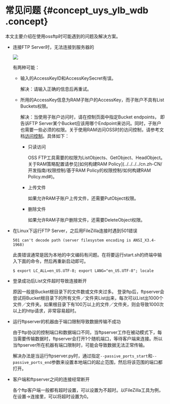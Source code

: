 # 常见问题 {#concept_uys_ylb_wdb .concept}

本文主要介绍在使用ossftp时可能遇到的问题及解决方案。

-   连接FTP Server时，无法连接到服务器的

    ![](http://static-aliyun-doc.oss-cn-hangzhou.aliyuncs.com/assets/img/4864/15689675232521_zh-CN.png)

    有两种可能：

    -   输入的AccessKeyID和AccessKeySecret有误。

        解决：请输入正确的信息后再重试。

    -   所用的AccessKey信息为RAM子账户的AccessKey，而子账户不具有List Buckets权限。

        解决：当使用子账户访问时，请在控制页面中指定Bucket endpoints， 即告诉FTP Server某个Bucket应该用哪个Endpoint来访问。同时，子账户也需要一些必须的权限。关于使用RAM访问OSS时的访问控制，请参考文档[访问控制](../../../../cn.zh-CN/开发指南/权限控制/权限控制概述.md#)。具体如下：

        -   只读访问

            OSS FTP工具需要的权限为ListObjects、GetObject、HeadObject。关于RAM策略配置请参见[如何构建RAM Policy](../../../../cn.zh-CN/开发指南/权限控制/基于RAM Policy的权限控制/如何构建RAM Policy.md#)。

        -   上传文件

            如果允许RAM子账户上传文件，还需要PutObject权限。

        -   删除文件

            如果允许RAM子账户删除文件，还需要DeleteObject权限。

-   在Linux下运行FTP Server，之后用FileZilla连接时遇到501错误

    ``` {#codeblock_25h_5k9_2hb}
    501 can't decode path (server filesystem encoding is ANSI_X3.4-1968)
    ```

    此类错误通常是因为本地的中文编码有问题。在将要运行start.sh的终端中输入下面的命令，然后再重新启动即可。

    ``` {#codeblock_azf_26x_ldb}
    $ export LC_ALL=en_US.UTF-8; export LANG="en_US.UTF-8"; locale
    ```

-   登录成功后List文件超时导致连接断开

    原因一般是Bucket根目录下的文件数或文件夹过多。 登录ftp后，ftpserver会尝试将Bucket根目录下的所有文件／文件夹List出来，每次可以List出1000个文件／文件夹。如果根目录下有100万以上的文件／文件夹，则会导致1000次以上的http请求，非常容易超时。

-   运行ftpserver的机器由于端口限制导致数据传输不成功

    由于ftp协议的控制端口和数据端口不同，当ftpserver工作在被动模式下，每当需要传输数据时，ftpserver会打开1个随机端口，等待客户端来连接。所以当ftpserver所在机器有端口限制时，可能会导致数据无法正常传输。

    解决办法是当运行ftpserver.py时，通过指定`--passive_ports_start`和`--passive_ports_end`参数来设置本地端口的起止范围，然后将该范围的端口都打开。

-   客户端和ftpserver之间的连接经常断开

    各个ftp客户端一般都有超时设置，可以设置为不超时。以FileZilla工具为例，在设置-\>连接里，可以将超时设置为0。


